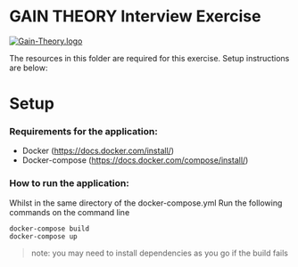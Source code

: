 # GAIN THEORY Interview Exercise

[![Gain-Theory.logo](https://www.gaintheory.com/wp-content/themes/gaintheory_2016/img/GTLogos/gt-logo-green@2x.png)](https://www.gaintheory.com/wp-content/themes/gaintheory_2016/img/GTLogos/gt-logo-green@2x.png)

The resources in this folder are required for this exercise. Setup instructions are below:

# Setup
### Requirements for the application:
- Docker (https://docs.docker.com/install/)
- Docker-compose (https://docs.docker.com/compose/install/)

### How to run the application:
Whilst in the same directory of the docker-compose.yml
Run the following commands on the command line
```
docker-compose build
docker-compose up
```

> note: you may need to install dependencies as you go if the build fails
